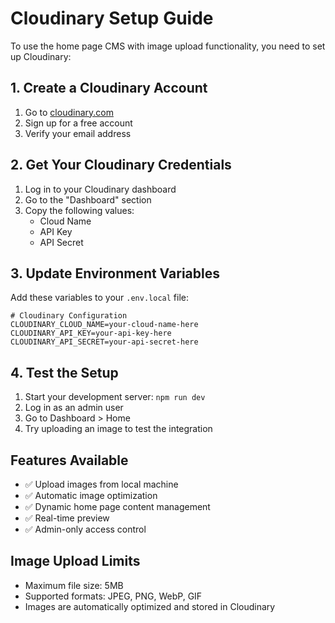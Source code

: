 # Cloudinary Setup Guide

To use the home page CMS with image upload functionality, you need to set up Cloudinary:

## 1. Create a Cloudinary Account
1. Go to [cloudinary.com](https://cloudinary.com)
2. Sign up for a free account
3. Verify your email address

## 2. Get Your Cloudinary Credentials
1. Log in to your Cloudinary dashboard
2. Go to the "Dashboard" section
3. Copy the following values:
   - Cloud Name
   - API Key
   - API Secret

## 3. Update Environment Variables
Add these variables to your `.env.local` file:

```env
# Cloudinary Configuration
CLOUDINARY_CLOUD_NAME=your-cloud-name-here
CLOUDINARY_API_KEY=your-api-key-here
CLOUDINARY_API_SECRET=your-api-secret-here
```

## 4. Test the Setup
1. Start your development server: `npm run dev`
2. Log in as an admin user
3. Go to Dashboard > Home
4. Try uploading an image to test the integration

## Features Available
- ✅ Upload images from local machine
- ✅ Automatic image optimization
- ✅ Dynamic home page content management
- ✅ Real-time preview
- ✅ Admin-only access control

## Image Upload Limits
- Maximum file size: 5MB
- Supported formats: JPEG, PNG, WebP, GIF
- Images are automatically optimized and stored in Cloudinary
